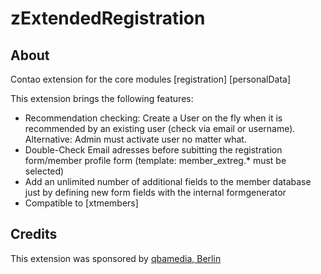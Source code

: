 zExtendedRegistration
===============

About
-----

Contao extension for the core modules [registration] [personalData]

This extension brings the following features:

* Recommendation checking: Create a User on the fly when it is recommended by an existing user (check via email or username). Alternative: Admin must activate user no matter what. 
* Double-Check Email adresses before subitting the registration form/member profile form (template: member_extreg.* must be selected)
* Add an unlimited number of additional fields to the member database just by defining new form fields with the internal formgenerator
* Compatible to [xtmembers]

Credits
-------
This extension was sponsored by <a href="http://qbamedia.de/" target="_blank">qbamedia, Berlin</a>